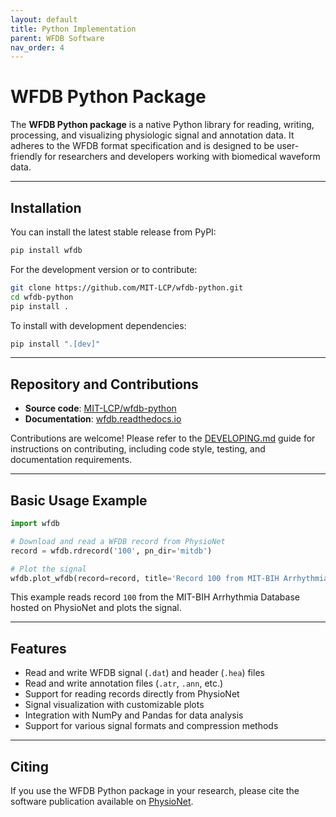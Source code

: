 ```yaml
---
layout: default
title: Python Implementation
parent: WFDB Software
nav_order: 4
---
```


# WFDB Python Package

The **WFDB Python package** is a native Python library for reading, writing, processing, and visualizing physiologic signal and annotation data. It adheres to the WFDB format specification and is designed to be user-friendly for researchers and developers working with biomedical waveform data.

---

## Installation

You can install the latest stable release from PyPI:

```bash
pip install wfdb
```

For the development version or to contribute:

```bash
git clone https://github.com/MIT-LCP/wfdb-python.git
cd wfdb-python
pip install .
```

To install with development dependencies:

```bash
pip install ".[dev]"
```

---

## Repository and Contributions

- **Source code**: [MIT-LCP/wfdb-python](https://github.com/MIT-LCP/wfdb-python)
- **Documentation**: [wfdb.readthedocs.io](https://wfdb.readthedocs.io/)

Contributions are welcome! Please refer to the [DEVELOPING.md](https://github.com/MIT-LCP/wfdb-python/blob/main/DEVELOPING.md) guide for instructions on contributing, including code style, testing, and documentation requirements.

---

## Basic Usage Example

```python
import wfdb

# Download and read a WFDB record from PhysioNet
record = wfdb.rdrecord('100', pn_dir='mitdb')

# Plot the signal
wfdb.plot_wfdb(record=record, title='Record 100 from MIT-BIH Arrhythmia Database')
```

This example reads record `100` from the MIT-BIH Arrhythmia Database hosted on PhysioNet and plots the signal.

---

## Features

- Read and write WFDB signal (`.dat`) and header (`.hea`) files
- Read and write annotation files (`.atr`, `.ann`, etc.)
- Support for reading records directly from PhysioNet
- Signal visualization with customizable plots
- Integration with NumPy and Pandas for data analysis
- Support for various signal formats and compression methods

---

## Citing

If you use the WFDB Python package in your research, please cite the software publication available on [PhysioNet](https://physionet.org/content/wfdb-python/).
